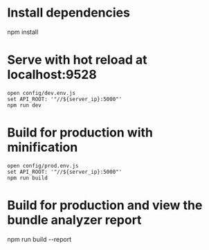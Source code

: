 # Install dependencies
npm install

# Serve with hot reload at localhost:9528
```
open config/dev.env.js
set API_ROOT: '"//${server_ip}:5000"'
npm run dev
```
# Build for production with minification
```
open config/prod.env.js
set API_ROOT: '"//${server_ip}:5000"'
npm run build
```
# Build for production and view the bundle analyzer report
npm run build --report
